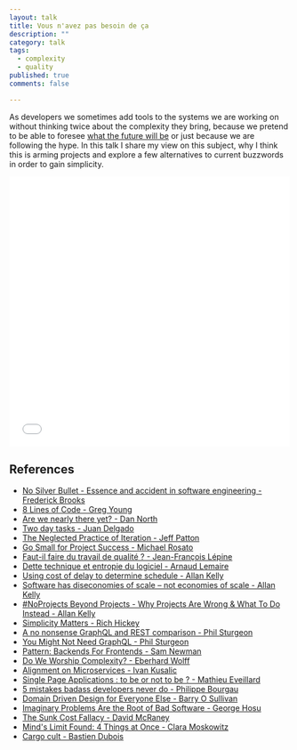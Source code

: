 ```yaml
---
layout: talk
title: Vous n'avez pas besoin de ça
description: ""
category: talk
tags:
  - complexity
  - quality
published: true
comments: false

---
```


As developers we sometimes add tools to the systems we are working on without thinking twice about the complexity they bring, because we pretend to be able to foresee [what the future will be](/articles/what-if-someday) or just because we are following the hype. In this talk I share my view on this subject, why I think this is arming projects and explore a few alternatives to current buzzwords in order to gain simplicity.


<iframe src="//www.slideshare.net/slideshow/embed_code/key/L5BRRaGZiUoNxM" width="595" height="485" frameborder="0" marginwidth="0" marginheight="0" scrolling="no"  style="max-width: 100%;" allowfullscreen class="slideshare"> </iframe>


## References
* [No Silver Bullet - Essence and accident in software engineering - Frederick Brooks](http://worrydream.com/refs/Brooks-NoSilverBullet.pdf)
* [8 Lines of Code  - Greg Young](https://www.infoq.com/presentations/8-lines-code-refactoring)
* [Are we nearly there yet? - Dan North](https://dannorth.net/2013/07/05/are-we-nearly-there-yet/)
* [Two day tasks - Juan Delgado](https://blog.juandelgado.es/2018/07/23/two-day-tasks/)
* [The Neglected Practice of Iteration - Jeff Patton](https://www.stickyminds.com/article/neglected-practice-iteration)
* [Go Small for Project Success - Michael Rosato](https://pmworldlibrary.net/wp-content/uploads/2018/05/pmwj70-May2018-Rosato-go-small-for-project-success-student-paper.pdf
)
* [Faut-il faire du travail de qualité ? - Jean-François Lépine](https://www.youtube.com/watch?v=zVNj9axaUGc)
* [Dette technique et entropie du logiciel - Arnaud Lemaire](https://www.youtube.com/watch?v=VKe9EE4MUxk)
* [Using cost of delay to determine schedule - Allan Kelly](https://www.allankellyassociates.co.uk/archives/432/using-cost-of-delay-to-determine/
)
* [Software has diseconomies of scale – not economies of scale - Allan Kelly](https://www.allankellyassociates.co.uk/archives/472/software-has-diseconomies-of-scale-not/
)
* [#NoProjects Beyond Projects - Why Projects Are Wrong & What To Do Instead - Allan Kelly](https://www.youtube.com/watch?v=Rzglax8LdaM)
* [Simplicity Matters - Rich Hickey](https://www.youtube.com/watch?v=rI8tNMsozo0)
* [A no nonsense GraphQL and REST comparison - Phil Sturgeon](https://www.youtube.com/watch?v=vgm_uGmspMI)
* [You Might Not Need GraphQL - Phil Sturgeon](https://blog.runscope.com/posts/you-might-not-need-graphql)
* [Pattern: Backends For Frontends - Sam Newman](https://samnewman.io/patterns/architectural/bff/)
* [Do We Worship Complexity? - Eberhard Wolff](https://www.innoq.com/en/blog/do-we-worship-complexity/
)
* [Alignment on Microservices - Ivan Kusalic](https://tech.travelaudience.com/alignment-of-microservices-e7db857934f)
* [Single Page Applications : to be or not to be ? - Mathieu Eveillard](http://www.arolla.fr/blog/2018/09/single-page-applications/)
* [5 mistakes badass developers never do - Philippe Bourgau](http://philippe.bourgau.net/5-mistakes-badass-developers-never-do/)
* [Domain Driven Design for Everyone Else - Barry O Sullivan](https://dev.to/barryosull/domain-driven-design-for-everyone-else-a9)
* [Imaginary Problems Are the Root of Bad Software - George Hosu](https://medium.com/@george3d6/imaginary-problems-d4f2921bd1b8)
* [The Sunk Cost Fallacy - David McRaney](https://youarenotsosmart.com/2011/03/25/the-sunk-cost-fallacy/)
* [Mind's Limit Found: 4 Things at Once - Clara Moskowitz](https://www.livescience.com/2493-mind-limit-4.html)
* [Cargo cult - Bastien Dubois](https://vimeo.com/120816425)
